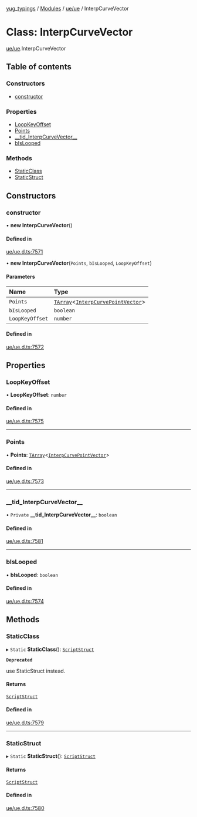 [yug_typings](../README.md) / [Modules](../modules.md) / [ue/ue](../modules/ue_ue.md) / InterpCurveVector

# Class: InterpCurveVector

[ue/ue](../modules/ue_ue.md).InterpCurveVector

## Table of contents

### Constructors

- [constructor](ue_ue.InterpCurveVector.md#constructor)

### Properties

- [LoopKeyOffset](ue_ue.InterpCurveVector.md#loopkeyoffset)
- [Points](ue_ue.InterpCurveVector.md#points)
- [\_\_tid\_InterpCurveVector\_\_](ue_ue.InterpCurveVector.md#__tid_interpcurvevector__)
- [bIsLooped](ue_ue.InterpCurveVector.md#bislooped)

### Methods

- [StaticClass](ue_ue.InterpCurveVector.md#staticclass)
- [StaticStruct](ue_ue.InterpCurveVector.md#staticstruct)

## Constructors

### constructor

• **new InterpCurveVector**()

#### Defined in

[ue/ue.d.ts:7571](https://github.com/YugMetaverse/yug_typings/blob/b7d9b19/ue/ue.d.ts#L7571)

• **new InterpCurveVector**(`Points`, `bIsLooped`, `LoopKeyOffset`)

#### Parameters

| Name | Type |
| :------ | :------ |
| `Points` | [`TArray`](../interfaces/ue_puerts.TArray.md)<[`InterpCurvePointVector`](ue_ue.InterpCurvePointVector.md)\> |
| `bIsLooped` | `boolean` |
| `LoopKeyOffset` | `number` |

#### Defined in

[ue/ue.d.ts:7572](https://github.com/YugMetaverse/yug_typings/blob/b7d9b19/ue/ue.d.ts#L7572)

## Properties

### LoopKeyOffset

• **LoopKeyOffset**: `number`

#### Defined in

[ue/ue.d.ts:7575](https://github.com/YugMetaverse/yug_typings/blob/b7d9b19/ue/ue.d.ts#L7575)

___

### Points

• **Points**: [`TArray`](../interfaces/ue_puerts.TArray.md)<[`InterpCurvePointVector`](ue_ue.InterpCurvePointVector.md)\>

#### Defined in

[ue/ue.d.ts:7573](https://github.com/YugMetaverse/yug_typings/blob/b7d9b19/ue/ue.d.ts#L7573)

___

### \_\_tid\_InterpCurveVector\_\_

• `Private` **\_\_tid\_InterpCurveVector\_\_**: `boolean`

#### Defined in

[ue/ue.d.ts:7581](https://github.com/YugMetaverse/yug_typings/blob/b7d9b19/ue/ue.d.ts#L7581)

___

### bIsLooped

• **bIsLooped**: `boolean`

#### Defined in

[ue/ue.d.ts:7574](https://github.com/YugMetaverse/yug_typings/blob/b7d9b19/ue/ue.d.ts#L7574)

## Methods

### StaticClass

▸ `Static` **StaticClass**(): [`ScriptStruct`](ue_ue.ScriptStruct.md)

**`Deprecated`**

use StaticStruct instead.

#### Returns

[`ScriptStruct`](ue_ue.ScriptStruct.md)

#### Defined in

[ue/ue.d.ts:7579](https://github.com/YugMetaverse/yug_typings/blob/b7d9b19/ue/ue.d.ts#L7579)

___

### StaticStruct

▸ `Static` **StaticStruct**(): [`ScriptStruct`](ue_ue.ScriptStruct.md)

#### Returns

[`ScriptStruct`](ue_ue.ScriptStruct.md)

#### Defined in

[ue/ue.d.ts:7580](https://github.com/YugMetaverse/yug_typings/blob/b7d9b19/ue/ue.d.ts#L7580)
